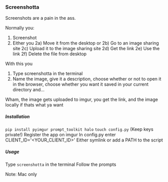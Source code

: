 ### Screenshotta

Screenshots are a pain in the ass.

Normally you:

1. Screenshot
2. Either you
   2a) Move it from the desktop or
   2b) Go to an image sharing site
   2c) Upload it to the image sharing site
   2d) Get the link
   2e) Use the link
   2f) Delete the file from desktop

With this you

1. Type screenshotta in the terminal
2. Name the image, give it a description, choose whether or not to open it in the browser, choose whether you want it saved in your current directory
   and...

Wham, the image gets uploaded to imgur, you get the link, and the image locally if thats what ya want

##### Installation

`pip install pyimgur prompt_toolkit halo`
`touch config.py` (Keep keys private!)
Register the app on imgur
In config.py enter CLIENT_ID='<YOUR_CLIENT_ID>'
Either symlink or add a PATH to the script

##### Usage

Type `screenshotta` in the terminal
Follow the prompts

Note: Mac only

